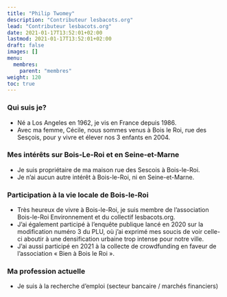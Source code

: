 ```yaml
---
title: "Philip Twomey"
description: "Contributeur lesbacots.org"
lead: "Contributeur lesbacots.org"
date: 2021-01-17T13:52:01+02:00
lastmod: 2021-01-17T13:52:01+02:00
draft: false
images: []
menu:
  membres:
    parent: "membres"
weight: 120
toc: true
---
```


### Qui suis je?

- Né a Los Angeles en 1962, je vis en France depuis 1986.
- Avec ma femme, Cécile, nous sommes venus à Bois le Roi, rue des Sesçois, pour y vivre et élever nos 3 enfants en 2004.


### Mes intérêts sur Bois-Le-Roi et en Seine-et-Marne

- Je suis propriétaire de ma maison rue des Sescois à Bois-le-Roi.
- Je n’ai aucun autre intérêt à Bois-le-Roi, ni en Seine-et-Marne.

### Participation à la vie locale de Bois-le-Roi

- Très heureux de vivre à Bois-le-Roi, je suis membre de l’association Bois-le-Roi Environnement et du collectif lesbacots.org. 
- J’ai également participé à l’enquête publique lancé en 2020 sur la modification numéro 3 du PLU, où j’ai exprimé mes soucis de voir celle-ci aboutir à une densification urbaine trop intense pour notre ville.
- J’ai aussi participé en 2021 à la collecte de crowdfunding en faveur de l’association « Bien à Bois le Roi ».

### Ma profession actuelle

- Je suis à la recherche d’emploi (secteur bancaire / marchés financiers)